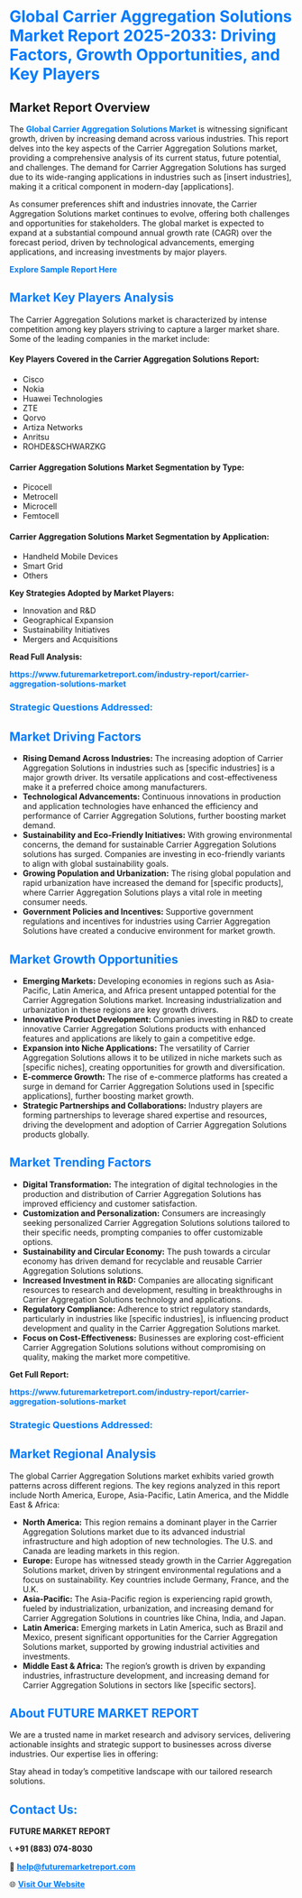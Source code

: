 <h1 style="color: #007BFF;">Global Carrier Aggregation Solutions Market Report 2025-2033: Driving Factors, Growth Opportunities, and Key Players</h1>

<section id="overview">
<h2>Market Report Overview</h2>
<p>The <a href="https://www.futuremarketreport.com/industry-report/carrier-aggregation-solutions-market" style="color: #007BFF; text-decoration: none;"><strong>Global Carrier Aggregation Solutions Market</strong></a> is witnessing significant growth, driven by increasing demand across various industries. This report delves into the key aspects of the Carrier Aggregation Solutions market, providing a comprehensive analysis of its current status, future potential, and challenges. The demand for Carrier Aggregation Solutions has surged due to its wide-ranging applications in industries such as [insert industries], making it a critical component in modern-day [applications].</p>
<p>As consumer preferences shift and industries innovate, the Carrier Aggregation Solutions market continues to evolve, offering both challenges and opportunities for stakeholders. The global market is expected to expand at a substantial compound annual growth rate (CAGR) over the forecast period, driven by technological advancements, emerging applications, and increasing investments by major players.</p>
</section>

<section id="overview">
<p><a href="https://www.futuremarketreport.com/request-sample/reportId=64121" style="color: #007BFF; text-decoration: none;"><strong>Explore Sample Report Here</strong></a></p>
</section>

<section id="key-players">
<h2 style="color: #007BFF;">Market Key Players Analysis</h2>
<p>The Carrier Aggregation Solutions market is characterized by intense competition among key players striving to capture a larger market share. Some of the leading companies in the market include:</p>
<h4>Key Players Covered in the Carrier Aggregation Solutions Report:</h4>
<ul><li>Cisco</li><li>Nokia</li><li>Huawei Technologies</li><li>ZTE</li><li>Qorvo</li><li>Artiza Networks</li><li>Anritsu</li><li>ROHDE&amp;SCHWARZKG</li></ul>
<h4>Carrier Aggregation Solutions Market Segmentation by Type:</h4>
<ul><li>Picocell</li><li>Metrocell</li><li>Microcell</li><li>Femtocell</li></ul>

<h4>Carrier Aggregation Solutions Market Segmentation by Application:</h4>
<ul><li>Handheld Mobile Devices</li><li>Smart Grid</li><li>Others</li></ul>
<p><strong>Key Strategies Adopted by Market Players:</strong></p>
<ul>
<li>Innovation and R&D</li>
<li>Geographical Expansion</li>
<li>Sustainability Initiatives</li>
<li>Mergers and Acquisitions</li>
</ul>
</section>

<section>
<p><strong>Read Full Analysis: </strong></p><a href="https://www.futuremarketreport.com/industry-report/carrier-aggregation-solutions-market" style="color: #007BFF; text-decoration: none;"><strong>https://www.futuremarketreport.com/industry-report/carrier-aggregation-solutions-market</strong></a>
<h3 style="color: #007BFF;">Strategic Questions Addressed:</h3>
</section>

<section id="driving-factors">
<h2 style="color: #007BFF;">Market Driving Factors</h2>
<ul>
<li><strong>Rising Demand Across Industries:</strong> The increasing adoption of Carrier Aggregation Solutions in industries such as [specific industries] is a major growth driver. Its versatile applications and cost-effectiveness make it a preferred choice among manufacturers.</li>
<li><strong>Technological Advancements:</strong> Continuous innovations in production and application technologies have enhanced the efficiency and performance of Carrier Aggregation Solutions, further boosting market demand.</li>
<li><strong>Sustainability and Eco-Friendly Initiatives:</strong> With growing environmental concerns, the demand for sustainable Carrier Aggregation Solutions solutions has surged. Companies are investing in eco-friendly variants to align with global sustainability goals.</li>
<li><strong>Growing Population and Urbanization:</strong> The rising global population and rapid urbanization have increased the demand for [specific products], where Carrier Aggregation Solutions plays a vital role in meeting consumer needs.</li>
<li><strong>Government Policies and Incentives:</strong> Supportive government regulations and incentives for industries using Carrier Aggregation Solutions have created a conducive environment for market growth.</li>
</ul>
</section>

<section id="growth-opportunities">
<h2 style="color: #007BFF;">Market Growth Opportunities</h2>
<ul>
<li><strong>Emerging Markets:</strong> Developing economies in regions such as Asia-Pacific, Latin America, and Africa present untapped potential for the Carrier Aggregation Solutions market. Increasing industrialization and urbanization in these regions are key growth drivers.</li>
<li><strong>Innovative Product Development:</strong> Companies investing in R&D to create innovative Carrier Aggregation Solutions products with enhanced features and applications are likely to gain a competitive edge.</li>
<li><strong>Expansion into Niche Applications:</strong> The versatility of Carrier Aggregation Solutions allows it to be utilized in niche markets such as [specific niches], creating opportunities for growth and diversification.</li>
<li><strong>E-commerce Growth:</strong> The rise of e-commerce platforms has created a surge in demand for Carrier Aggregation Solutions used in [specific applications], further boosting market growth.</li>
<li><strong>Strategic Partnerships and Collaborations:</strong> Industry players are forming partnerships to leverage shared expertise and resources, driving the development and adoption of Carrier Aggregation Solutions products globally.</li>
</ul>
</section>

<section id="trending-factors">
<h2 style="color: #007BFF;">Market Trending Factors</h2>
<ul>
<li><strong>Digital Transformation:</strong> The integration of digital technologies in the production and distribution of Carrier Aggregation Solutions has improved efficiency and customer satisfaction.</li>
<li><strong>Customization and Personalization:</strong> Consumers are increasingly seeking personalized Carrier Aggregation Solutions solutions tailored to their specific needs, prompting companies to offer customizable options.</li>
<li><strong>Sustainability and Circular Economy:</strong> The push towards a circular economy has driven demand for recyclable and reusable Carrier Aggregation Solutions solutions.</li>
<li><strong>Increased Investment in R&D:</strong> Companies are allocating significant resources to research and development, resulting in breakthroughs in Carrier Aggregation Solutions technology and applications.</li>
<li><strong>Regulatory Compliance:</strong> Adherence to strict regulatory standards, particularly in industries like [specific industries], is influencing product development and quality in the Carrier Aggregation Solutions market.</li>
<li><strong>Focus on Cost-Effectiveness:</strong> Businesses are exploring cost-efficient Carrier Aggregation Solutions solutions without compromising on quality, making the market more competitive.</li>
</ul>
</section>

<section>
<p><strong>Get Full Report: </strong></p><a href="https://www.futuremarketreport.com/industry-report/carrier-aggregation-solutions-market" style="color: #007BFF; text-decoration: none;"><strong>https://www.futuremarketreport.com/industry-report/carrier-aggregation-solutions-market</strong></a>
<h3 style="color: #007BFF;">Strategic Questions Addressed:</h3>
</section>


<section id="regional-analysis">
<h2 style="color: #007BFF;">Market Regional Analysis</h2>
<p>The global Carrier Aggregation Solutions market exhibits varied growth patterns across different regions. The key regions analyzed in this report include North America, Europe, Asia-Pacific, Latin America, and the Middle East & Africa:</p>
<ul>
<li><strong>North America:</strong> This region remains a dominant player in the Carrier Aggregation Solutions market due to its advanced industrial infrastructure and high adoption of new technologies. The U.S. and Canada are leading markets in this region.</li>
<li><strong>Europe:</strong> Europe has witnessed steady growth in the Carrier Aggregation Solutions market, driven by stringent environmental regulations and a focus on sustainability. Key countries include Germany, France, and the U.K.</li>
<li><strong>Asia-Pacific:</strong> The Asia-Pacific region is experiencing rapid growth, fueled by industrialization, urbanization, and increasing demand for Carrier Aggregation Solutions in countries like China, India, and Japan.</li>
<li><strong>Latin America:</strong> Emerging markets in Latin America, such as Brazil and Mexico, present significant opportunities for the Carrier Aggregation Solutions market, supported by growing industrial activities and investments.</li>
<li><strong>Middle East & Africa:</strong> The region’s growth is driven by expanding industries, infrastructure development, and increasing demand for Carrier Aggregation Solutions in sectors like [specific sectors].</li>
</ul>
</section>

<footer>
<h2 style="color: #007BFF;">About FUTURE MARKET REPORT</h2>
<p>We are a trusted name in market research and advisory services, delivering actionable insights and strategic support to businesses across diverse industries. Our expertise lies in offering:</p>

<p>Stay ahead in today’s competitive landscape with our tailored research solutions.</p>

<h2 style="color: #007BFF;">Contact Us:</h2>
<p><strong>FUTURE MARKET REPORT</strong></p>
<p>📞 <strong>+91 (883) 074-8030</strong></p>
<p>📧 <strong><a href="mailto:help@futuremarketreport.com" style="color: #007BFF;">help@futuremarketreport.com</a></strong></p>
<p>🌐 <strong><a href="https://www.futuremarketreport.com/" style="color: #007BFF;">Visit Our Website</a></strong></p>
</footer>